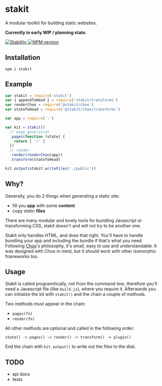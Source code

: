 # stakit
A modular toolkit for building static websites.

**Currently in early WIP / planning state.**

<a href="https://nodejs.org/api/documentation.html#documentation_stability_index">
  <img src="https://img.shields.io/badge/stability-experimental-orange.svg?style=flat-square" alt="Stability"/>
</a>
<a href="https://www.npmjs.com/package/stakit">
  <img src="https://img.shields.io/npm/v/stakit.svg?style=flat-square" alt="NPM version"/>
</a>

## Installation
```
npm i stakit
```

## Example
```javascript
var stakit = require('stakit')
var { appendToHead } = require('stakit/transforms')
var renderChoo = require('@stakit/choo')
var stateToHead = require('@stakit/choo/transforms')

var app = require('.')

var kit = stakit()
  // page generation
  .pages(function (state) {
    return [ '/' ]
  })
  // render
  .render(renderChoo(app))
  .transform(stateToHead)

kit.output(stakit.writeFiles('./public'))
```

## Why?
Generally, you do 2 things when generating a static site:

- fill you **app** with some **content**
- copy static **files**

There are many modular and lovely tools for bundling Javascript or transforming CSS, stakit doesn't and will not try to be another one.

Stakit only handles HTML, and does that right. You'll have to handle bundling your app and including the bundle if that's what you need. Following [Choo](https://github.com/choojs/choo#philosophy)'s philosophy, it's small, easy to use and understandable. It was designed with Choo in mind, but it should work with other isomorphic frameworks too.

## Usage
Stakit is called programitically, not from the command-line, therefore you'll need a Javascript file (like `build.js`), where you require it. Afterwards you can initialize the kit with `stakit()` and the chain a couple of methods.

Two methods must appear in the chain:
- `pages(fn)`
- `render(fn)`

All other methods are optional and called in the following order:
```
state() -> pages() -> render() -> transform() -> plugin()
```

End the chain with `kit.output()` to write out the files to the disk.

## TODO

- api docs
- tests
